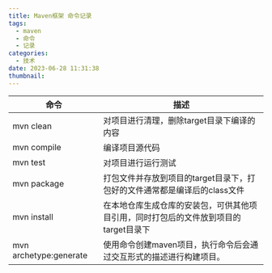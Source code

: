 ```yaml
---
title: Maven框架 命令记录
tags:
  - maven
  - 命令
  - 记录
categories:
  - 技术
date: 2023-06-28 11:31:38
thumbnail:
---
```


| 命令                   | 描述                                                         |
| ---------------------- | ------------------------------------------------------------ |
| mvn clean              | 对项目进行清理，删除target目录下编译的内容                   |
| mvn compile            | 编译项目源代码                                               |
| mvn test               | 对项目进行运行测试                                           |
| mvn package            | 打包文件并存放到项目的target目录下，打包好的文件通常都是编译后的class文件 |
| mvn install            | 在本地仓库生成仓库的安装包，可供其他项目引用，同时打包后的文件放到项目的target目录下 |
| mvn archetype:generate | 使用命令创建maven项目，执行命令后会通过交互形式的描述进行构建项目。 |

